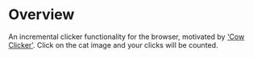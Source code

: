 
# Overview
An incremental clicker functionality for the browser, motivated by ['Cow Clicker'](https://en.wikipedia.org/wiki/Cow_Clicker). Click on the cat image and your clicks will be counted.
